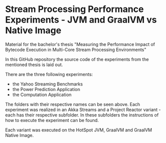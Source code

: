 # Stream Processing Performance Experiments - JVM and GraalVM vs Native Image

Material for the bachelor's thesis "Measuring the Performance Impact of Bytecode Execution in Multi-Core Stream Processing Environments"



In this GitHub repository the source code of the experiments from the mentioned thesis is laid out. 

There are the three following experiments:

* the Yahoo Streaming Benchmarks
* the Power Prediction Application
* the Computation Application



The folders with their respective names can be seen above. Each experiment was realized in an Akka Streams and  a Project Reactor variant - each has their respective subfolder. In these subfolders the instructions of how to execute the experiment can be found.

Each variant was executed on the HotSpot JVM, GraalVM and GraalVM Native Image.